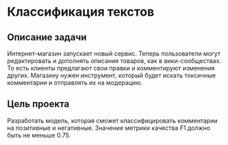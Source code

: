 # Классификация текстов

## Описание задачи
Интернет-магазин запускает новый сервис. Теперь пользователи могут редактировать и дополнять описания товаров, как в вики-сообществах. 
То есть клиенты предлагают свои правки и комментируют изменения других. 
Магазину нужен инструмент, который будет искать токсичные комментарии и отправлять их на модерацию.

## Цель проекта
Разработать модель, которая сможет классифицировать комментарии на позитивные и негативные. Значение метрики качества F1 должно быть не меньше 0.75.
